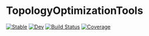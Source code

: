 # TopologyOptimizationTools

[![Stable](https://img.shields.io/badge/docs-stable-blue.svg)](https://MKAbdElrahman.github.io/TopologyOptimizationTools.jl/stable)
[![Dev](https://img.shields.io/badge/docs-dev-blue.svg)](https://MKAbdElrahman.github.io/TopologyOptimizationTools.jl/dev)
[![Build Status](https://github.com/MKAbdElrahman/TopologyOptimizationTools.jl/workflows/CI/badge.svg)](https://github.com/MKAbdElrahman/TopologyOptimizationTools.jl/actions)
[![Coverage](https://codecov.io/gh/MKAbdElrahman/TopologyOptimizationTools.jl/branch/master/graph/badge.svg)](https://codecov.io/gh/MKAbdElrahman/TopologyOptimizationTools.jl)
